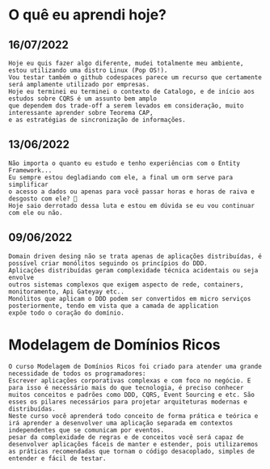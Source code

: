﻿# O quê eu aprendi hoje?

## 16/07/2022

	Hoje eu quis fazer algo diferente, mudei totalmente meu ambiente, estou utilizando uma distro Linux (Pop OS!).
	Vou testar também o github codespaces parece um recurso que certamente será amplamente utilizado por empresas.
	Hoje eu terminei eu terminei o contexto de Catalogo, e de início aos estudos sobre CQRS é um assunto bem amplo
	que dependem dos trade-off a serem levados em consideração, muito interessante aprender sobre Teorema CAP, 
	e as estratégias de sincronização de informações.


## 13/06/2022

	Não importa o quanto eu estudo e tenho experiências com o Entity Framework... 
	Eu sempre estou degladiando com ele, a final um orm serve para simplificar
	o acesso a dados ou apenas para você passar horas e horas de raiva e desgosto com ele? 🤔
	Hoje saio derrotado dessa luta e estou em dúvida se eu vou continuar com ele ou não.

## 09/06/2022

	Domain driven desing não se trata apenas de aplicações distribuídas, é possível criar monólitos seguindo os princípios do DDD.
	Aplicações distribuídas geram complexidade técnica acidentais ou seja envolve 
	outros sistemas complexos que exigem aspecto de rede, containers, monitoramento, Api Gateyay etc..
	Monólitos que aplicam o DDD podem ser convertidos em micro serviços posteriormente, tendo em vista que a camada de application 
	expõe todo o coração do domínio.

# Modelagem de Domínios Ricos

	O curso Modelagem de Domínios Ricos foi criado para atender uma grande necessidade de todos os programadores:
	Escrever aplicações corporativas complexas e com foco no negócio. E para isso é necessário mais do que tecnologia, é preciso conhecer muitos conceitos e padrões como DDD, CQRS, Event Sourcing e etc. São esses os pilares necessários para projetar arquiteturas modernas e distribuídas.
	Neste curso você aprenderá todo conceito de forma prática e teórica e irá aprender a desenvolver uma aplicação separada em contextos independentes que se comunicam por eventos.
	pesar da complexidade de regras e de conceitos você será capaz de desenvolver aplicações fáceis de manter e estender, pois utilizaremos as práticas recomendadas que tornam o código desacoplado, simples de entender e fácil de testar.

